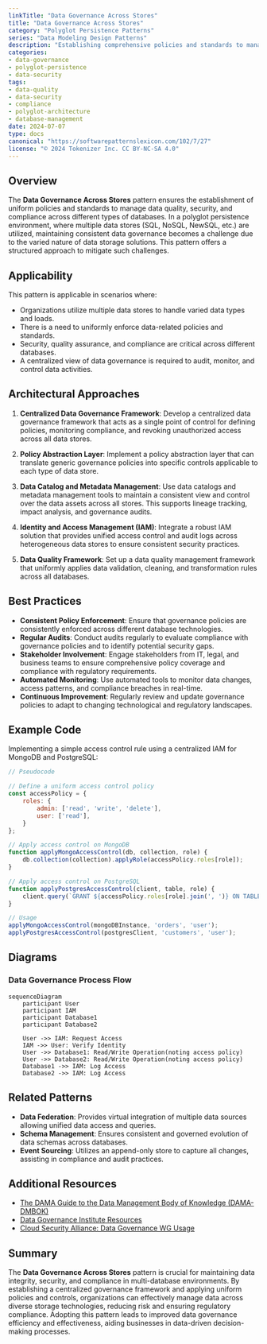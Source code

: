 ```yaml
---
linkTitle: "Data Governance Across Stores"
title: "Data Governance Across Stores"
category: "Polyglot Persistence Patterns"
series: "Data Modeling Design Patterns"
description: "Establishing comprehensive policies and standards to manage data quality, security, and compliance across diverse databases in a polyglot persistence architecture."
categories:
- data-governance
- polyglot-persistence
- data-security
tags:
- data-quality
- data-security
- compliance
- polyglot-architecture
- database-management
date: 2024-07-07
type: docs
canonical: "https://softwarepatternslexicon.com/102/7/27"
license: "© 2024 Tokenizer Inc. CC BY-NC-SA 4.0"
---
```


## Overview

The **Data Governance Across Stores** pattern ensures the establishment of uniform policies and standards to manage data quality, security, and compliance across different types of databases. In a polyglot persistence environment, where multiple data stores (SQL, NoSQL, NewSQL, etc.) are utilized, maintaining consistent data governance becomes a challenge due to the varied nature of data storage solutions. This pattern offers a structured approach to mitigate such challenges.

## Applicability

This pattern is applicable in scenarios where:
- Organizations utilize multiple data stores to handle varied data types and loads.
- There is a need to uniformly enforce data-related policies and standards.
- Security, quality assurance, and compliance are critical across different databases.
- A centralized view of data governance is required to audit, monitor, and control data activities.

## Architectural Approaches

1. **Centralized Data Governance Framework**: Develop a centralized data governance framework that acts as a single point of control for defining policies, monitoring compliance, and revoking unauthorized access across all data stores.

2. **Policy Abstraction Layer**: Implement a policy abstraction layer that can translate generic governance policies into specific controls applicable to each type of data store.

3. **Data Catalog and Metadata Management**: Use data catalogs and metadata management tools to maintain a consistent view and control over the data assets across all stores. This supports lineage tracking, impact analysis, and governance audits.

4. **Identity and Access Management (IAM)**: Integrate a robust IAM solution that provides unified access control and audit logs across heterogeneous data stores to ensure consistent security practices.

5. **Data Quality Framework**: Set up a data quality management framework that uniformly applies data validation, cleaning, and transformation rules across all databases.

## Best Practices

- **Consistent Policy Enforcement**: Ensure that governance policies are consistently enforced across different database technologies.
- **Regular Audits**: Conduct audits regularly to evaluate compliance with governance policies and to identify potential security gaps.
- **Stakeholder Involvement**: Engage stakeholders from IT, legal, and business teams to ensure comprehensive policy coverage and compliance with regulatory requirements.
- **Automated Monitoring**: Use automated tools to monitor data changes, access patterns, and compliance breaches in real-time.
- **Continuous Improvement**: Regularly review and update governance policies to adapt to changing technological and regulatory landscapes.

## Example Code

Implementing a simple access control rule using a centralized IAM for MongoDB and PostgreSQL:

```javascript
// Pseudocode

// Define a uniform access control policy
const accessPolicy = {
    roles: {
        admin: ['read', 'write', 'delete'],
        user: ['read'],
    }
};

// Apply access control on MongoDB
function applyMongoAccessControl(db, collection, role) {
    db.collection(collection).applyRole(accessPolicy.roles[role]);
}

// Apply access control on PostgreSQL
function applyPostgresAccessControl(client, table, role) {
    client.query(`GRANT ${accessPolicy.roles[role].join(', ')} ON TABLE ${table} TO ${role};`);
}

// Usage
applyMongoAccessControl(mongoDBInstance, 'orders', 'user');
applyPostgresAccessControl(postgresClient, 'customers', 'user');
```

## Diagrams

### Data Governance Process Flow

```mermaid
sequenceDiagram
    participant User
    participant IAM
    participant Database1
    participant Database2

    User ->> IAM: Request Access
    IAM ->> User: Verify Identity
    User ->> Database1: Read/Write Operation(noting access policy)
    User ->> Database2: Read/Write Operation(noting access policy)
    Database1 ->> IAM: Log Access
    Database2 ->> IAM: Log Access
```

## Related Patterns

- **Data Federation**: Provides virtual integration of multiple data sources allowing unified data access and queries.
- **Schema Management**: Ensures consistent and governed evolution of data schemas across databases.
- **Event Sourcing**: Utilizes an append-only store to capture all changes, assisting in compliance and audit practices.

## Additional Resources

- [The DAMA Guide to the Data Management Body of Knowledge (DAMA-DMBOK)](https://dama.org)
- [Data Governance Institute Resources](https://datagovernance.com)
- [Cloud Security Alliance: Data Governance WG Usage](https://cloudsecurityalliance.org)

## Summary

The **Data Governance Across Stores** pattern is crucial for maintaining data integrity, security, and compliance in multi-database environments. By establishing a centralized governance framework and applying uniform policies and controls, organizations can effectively manage data across diverse storage technologies, reducing risk and ensuring regulatory compliance. Adopting this pattern leads to improved data governance efficiency and effectiveness, aiding businesses in data-driven decision-making processes.
